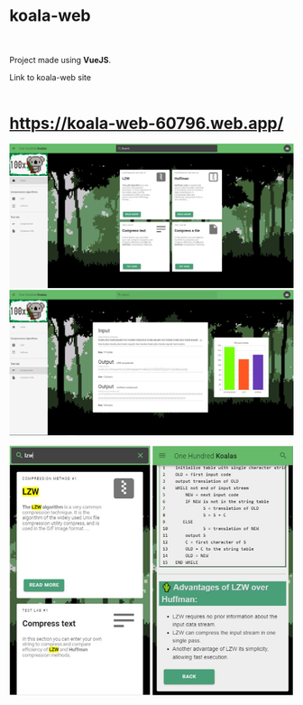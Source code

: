 # koala-web <br> <br>

Project made using **VueJS**. <br>

Link to koala-web site <br> <br>

# https://koala-web-60796.web.app/

![alt text](https://raw.githubusercontent.com/MadKirbyLV/koala-web/master/koala-screenshot.JPG)
![alt text](https://raw.githubusercontent.com/MadKirbyLV/koala-web/master/koala-screenshot-2.JPG)
<p float="left">
  <img src="https://raw.githubusercontent.com/MadKirbyLV/koala-web/master/koala-screenshot-mobile.JPG" width="250">
  <img src="https://raw.githubusercontent.com/MadKirbyLV/koala-web/master/koala-screenshot-mobile-2.JPG" width="250">
</p>
